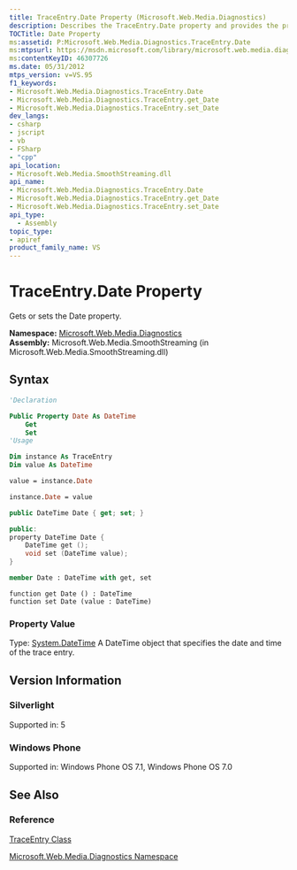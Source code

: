 ```yaml
---
title: TraceEntry.Date Property (Microsoft.Web.Media.Diagnostics)
description: Describes the TraceEntry.Date property and provides the property's namespace, assembly, syntax, and version information.
TOCTitle: Date Property
ms:assetid: P:Microsoft.Web.Media.Diagnostics.TraceEntry.Date
ms:mtpsurl: https://msdn.microsoft.com/library/microsoft.web.media.diagnostics.traceentry.date(v=VS.95)
ms:contentKeyID: 46307726
ms.date: 05/31/2012
mtps_version: v=VS.95
f1_keywords:
- Microsoft.Web.Media.Diagnostics.TraceEntry.Date
- Microsoft.Web.Media.Diagnostics.TraceEntry.get_Date
- Microsoft.Web.Media.Diagnostics.TraceEntry.set_Date
dev_langs:
- csharp
- jscript
- vb
- FSharp
- "cpp"
api_location:
- Microsoft.Web.Media.SmoothStreaming.dll
api_name:
- Microsoft.Web.Media.Diagnostics.TraceEntry.Date
- Microsoft.Web.Media.Diagnostics.TraceEntry.get_Date
- Microsoft.Web.Media.Diagnostics.TraceEntry.set_Date
api_type:
  - Assembly
topic_type:
- apiref
product_family_name: VS
---
```


# TraceEntry.Date Property

Gets or sets the Date property.

**Namespace:**  [Microsoft.Web.Media.Diagnostics](microsoft-web-media-diagnostics-namespace_1.md)  
**Assembly:**  Microsoft.Web.Media.SmoothStreaming (in Microsoft.Web.Media.SmoothStreaming.dll)

## Syntax

```vb
'Declaration

Public Property Date As DateTime
    Get
    Set
'Usage

Dim instance As TraceEntry
Dim value As DateTime

value = instance.Date

instance.Date = value
```

```csharp
public DateTime Date { get; set; }
```

```cpp
public:
property DateTime Date {
    DateTime get ();
    void set (DateTime value);
}
```

``` fsharp
member Date : DateTime with get, set
```

```jscript
function get Date () : DateTime
function set Date (value : DateTime)
```

### Property Value

Type: [System.DateTime](https://msdn.microsoft.com/library/03ybds8y\(v=vs.95\))  
A DateTime object that specifies the date and time of the trace entry.

## Version Information

### Silverlight

Supported in: 5  

### Windows Phone

Supported in: Windows Phone OS 7.1, Windows Phone OS 7.0  

## See Also

### Reference

[TraceEntry Class](traceentry-class-microsoft-web-media-diagnostics_1.md)

[Microsoft.Web.Media.Diagnostics Namespace](microsoft-web-media-diagnostics-namespace_1.md)

